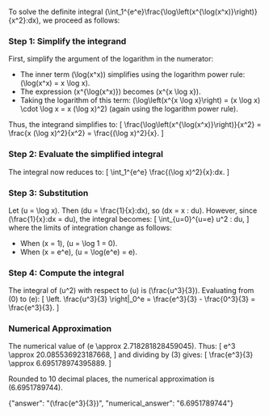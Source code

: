 

To solve the definite integral \(\int_1^{e^e}\frac{\log\left(x^{\log(x^x)}\right)}{x^2}\:dx\), we proceed as follows:

### Step 1: Simplify the integrand
First, simplify the argument of the logarithm in the numerator:
- The inner term \(\log(x^x)\) simplifies using the logarithm power rule: \(\log(x^x) = x \log x\).
- The expression \(x^{\log(x^x)}\) becomes \(x^{x \log x}\).
- Taking the logarithm of this term: \(\log\left(x^{x \log x}\right) = (x \log x) \cdot \log x = x (\log x)^2\) (again using the logarithm power rule).

Thus, the integrand simplifies to:
\[
\frac{\log\left(x^{\log(x^x)}\right)}{x^2} = \frac{x (\log x)^2}{x^2} = \frac{(\log x)^2}{x}.
\]

### Step 2: Evaluate the simplified integral
The integral now reduces to:
\[
\int_1^{e^e} \frac{(\log x)^2}{x}\:dx.
\]

### Step 3: Substitution
Let \(u = \log x\). Then \(du = \frac{1}{x}\:dx\), so \(dx = x \: du\). However, since \(\frac{1}{x}\:dx = du\), the integral becomes:
\[
\int_{u=0}^{u=e} u^2 \: du,
\]
where the limits of integration change as follows:
- When \(x = 1\), \(u = \log 1 = 0\).
- When \(x = e^e\), \(u = \log(e^e) = e\).

### Step 4: Compute the integral
The integral of \(u^2\) with respect to \(u\) is \(\frac{u^3}{3}\). Evaluating from \(0\) to \(e\):
\[
\left. \frac{u^3}{3} \right|_0^e = \frac{e^3}{3} - \frac{0^3}{3} = \frac{e^3}{3}.
\]

### Numerical Approximation
The numerical value of \(e \approx 2.718281828459045\). Thus:
\[
e^3 \approx 20.085536923187668,
\]
and dividing by \(3\) gives:
\[
\frac{e^3}{3} \approx 6.695178974395889.
\]

Rounded to 10 decimal places, the numerical approximation is \(6.6951789744\).

{"answer": "\(\frac{e^3}{3}\)", "numerical_answer": "6.6951789744"}
